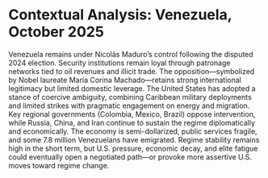 # Contextual Analysis: Venezuela, October 2025

Venezuela remains under Nicolás Maduro’s control following the disputed 2024 election.
Security institutions remain loyal through patronage networks tied to oil revenues and illicit trade.
The opposition—symbolized by Nobel laureate María Corina Machado—retains strong international legitimacy but limited domestic leverage.
The United States has adopted a stance of coercive ambiguity, combining Caribbean military deployments and limited strikes with pragmatic engagement on energy and migration.
Key regional governments (Colombia, Mexico, Brazil) oppose intervention, while Russia, China, and Iran continue to sustain the regime diplomatically and economically.
The economy is semi-dollarized, public services fragile, and some 7.8 million Venezuelans have emigrated.
Regime stability remains high in the short term, but U.S. pressure, economic decay, and elite fatigue could eventually open a negotiated path—or provoke more assertive U.S. moves toward regime change.